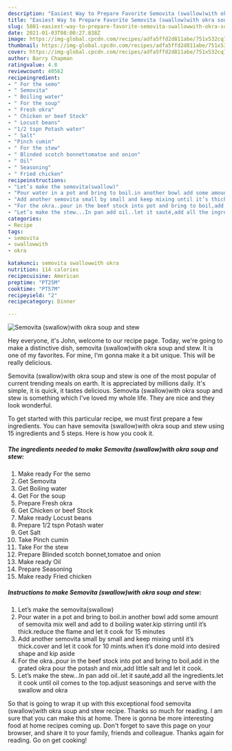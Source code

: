 ```yaml
---
description: "Easiest Way to Prepare Favorite Semovita (swallow)with okra soup and stew"
title: "Easiest Way to Prepare Favorite Semovita (swallow)with okra soup and stew"
slug: 5801-easiest-way-to-prepare-favorite-semovita-swallowwith-okra-soup-and-stew
date: 2021-01-03T08:00:27.838Z
image: https://img-global.cpcdn.com/recipes/adfa5ffd2d811abe/751x532cq70/semovita-swallowwith-okra-soup-and-stew-recipe-main-photo.jpg
thumbnail: https://img-global.cpcdn.com/recipes/adfa5ffd2d811abe/751x532cq70/semovita-swallowwith-okra-soup-and-stew-recipe-main-photo.jpg
cover: https://img-global.cpcdn.com/recipes/adfa5ffd2d811abe/751x532cq70/semovita-swallowwith-okra-soup-and-stew-recipe-main-photo.jpg
author: Barry Chapman
ratingvalue: 4.8
reviewcount: 40562
recipeingredient:
- " For the semo"
- " Semovita"
- " Boiling water"
- " For the soup"
- " Fresh okra"
- " Chicken or beef Stock"
- " Locust beans"
- "1/2 tspn Potash water"
- " Salt"
- "Pinch cumin"
- " For the stew"
- " Blinded scotch bonnettomatoe and onion"
- " Oil"
- " Seasoning"
- " Fried chicken"
recipeinstructions:
- "Let’s make the semovita(swallow)"
- "Pour water in a pot and bring to boil.in another bowl add some amount of semovita mix well and add to d boiling water.kip stirring until it’s thick.reduce the flame and let it cook for 15 minutes"
- "Add another semovita small by small and keep mixing until it’s thick.cover and let it cook for 10 mints.when it’s done mold into desired shape and kip aside"
- "For the okra..pour in the beef stock into pot and bring to boil,add in the grated okra pour the potash and mix,add little salt and let it cook."
- "Let’s make the stew...In pan add oil..let it sauté,add all the ingredients.let it cook until oil comes to the top.adjust seasonings and serve with the swallow and okra"
categories:
- Recipe
tags:
- semovita
- swallowwith
- okra

katakunci: semovita swallowwith okra 
nutrition: 114 calories
recipecuisine: American
preptime: "PT25M"
cooktime: "PT57M"
recipeyield: "2"
recipecategory: Dinner

---
```



![Semovita (swallow)with okra soup and stew](https://img-global.cpcdn.com/recipes/adfa5ffd2d811abe/751x532cq70/semovita-swallowwith-okra-soup-and-stew-recipe-main-photo.jpg)

Hey everyone, it's John, welcome to our recipe page. Today, we're going to make a distinctive dish, semovita (swallow)with okra soup and stew. It is one of my favorites. For mine, I'm gonna make it a bit unique. This will be really delicious.

Semovita (swallow)with okra soup and stew is one of the most popular of current trending meals on earth. It is appreciated by millions daily. It's simple, it is quick, it tastes delicious. Semovita (swallow)with okra soup and stew is something which I've loved my whole life. They are nice and they look wonderful.




To get started with this particular recipe, we must first prepare a few ingredients. You can have semovita (swallow)with okra soup and stew using 15 ingredients and 5 steps. Here is how you cook it.

<!--inarticleads1-->

##### The ingredients needed to make Semovita (swallow)with okra soup and stew:

1. Make ready  For the semo
1. Get  Semovita
1. Get  Boiling water
1. Get  For the soup
1. Prepare  Fresh okra
1. Get  Chicken or beef Stock
1. Make ready  Locust beans
1. Prepare 1/2 tspn Potash water
1. Get  Salt
1. Take Pinch cumin
1. Take  For the stew
1. Prepare  Blinded scotch bonnet,tomatoe and onion
1. Make ready  Oil
1. Prepare  Seasoning
1. Make ready  Fried chicken




<!--inarticleads2-->

##### Instructions to make Semovita (swallow)with okra soup and stew:

1. Let’s make the semovita(swallow)
1. Pour water in a pot and bring to boil.in another bowl add some amount of semovita mix well and add to d boiling water.kip stirring until it’s thick.reduce the flame and let it cook for 15 minutes
1. Add another semovita small by small and keep mixing until it’s thick.cover and let it cook for 10 mints.when it’s done mold into desired shape and kip aside
1. For the okra..pour in the beef stock into pot and bring to boil,add in the grated okra pour the potash and mix,add little salt and let it cook.
1. Let’s make the stew...In pan add oil..let it sauté,add all the ingredients.let it cook until oil comes to the top.adjust seasonings and serve with the swallow and okra




So that is going to wrap it up with this exceptional food semovita (swallow)with okra soup and stew recipe. Thanks so much for reading. I am sure that you can make this at home. There is gonna be more interesting food at home recipes coming up. Don't forget to save this page on your browser, and share it to your family, friends and colleague. Thanks again for reading. Go on get cooking!
